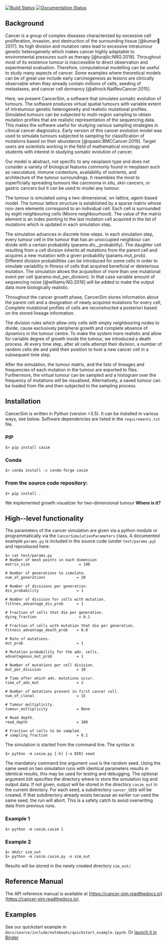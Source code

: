 [![Build Status](https://travis-ci.org/mpievolbio-scicomp/cancer_sim.svg?branch=master)](https://travis-ci.org/mpievolbio-scicomp/cancer_sim)
[![Documentation Status](https://readthedocs.org/projects/cancer-sim/badge/?version=latest)](https://cancer-sim.readthedocs.io/en/latest/?badge=latest)

Background
----------

Cancer is a group of complex diseases characterized by excessive cell proliferation, invasion, and destruction of the surrounding tissue [@kumar:book:2017].  Its high division and mutation rates lead to excessive intratumour genetic heterogeneity which makes cancer highly adaptable to environmental pressures such as therapy [@turajlic:NRG:2019]. Throughout most of its existence tumour is inaccessible to direct observation and experimental evaluation.  Therefore, computational modelling can be useful to study many aspects of cancer. Some examples where theoretical models can be of great use include early carcinogenesis as lesions are clinically observable when they already contain millions of cells, seeding of metastases, and cancer cell dormancy [@altrock:NatRevCancer:2015].


Here, we present CancerSim, a software that simulates somatic evolution of tumours. The software produces virtual spatial tumours with variable extent of intratumour genetic heterogeneity and realistic mutational profiles.  Simulated tumours can be subjected to multi-region sampling to obtain mutation profiles that are realistic representation of the sequencing data. This makes the software useful for studying various sampling strategies in clinical cancer diagnostics.  Early version of this cancer evolution model was used to simulate tumours subjected to sampling for classification of mutations based on their abundance [@opasic:BMCCancer:2019].  Target users are scientists working in the field of mathematical oncology and students with interest in studying somatic evolution of cancer.

Our model is abstract, not specific to any neoplasm type and does not consider a variety of biological features commonly found in neoplasm such as vasculature, immune contexture, availability of nutrients, and architecture of the tumour surroundings.  It resembles the most to superficially spreading tumours like carcinoma in situ, skin cancers, or gastric cancers but it can be used to model any tumour.

The tumour is simulated using a two-dimensional, on-lattice, agent-based model.  The tumour lattice structure is established by a sparse matrix whose non-zero elements correspond to an individual cell.  Each cell is surrounded by eight neighbouring cells (Moore neighbourhood).  The value of the matrix element is an index pointing to the last mutation cell acquired in the list of mutations which is updated in each simulation step.

The simulation advances in discrete time-steps. In each simulation step, every tumour cell in the tumour that has an unoccupied neighbour can divide with a certain probability (params.div__probability).  The daughter cell resulting from a cell division inherits all mutations from the parent cell and acquires a new mutation with a given probability (params.mut_prob).  Different division probabilities can be introduced for some cells in order to simulate variability in fitness of cells that acquired beneficial or deleterious mutation.  The simulation allows the acquisition of more than one mutational event per cell (params.mut_per_division). In that case variable amount of sequencing noise [@williams:NG:2016] will be added to make the output data more biologically realistic.

Throughout the cancer growth phase,  CancerSim stores information about the parent cell and a designation of newly acquired mutations for every cell, Complete mutational profiles of cells are reconstructed a posteriori based on the stored lineage information.

The division rules which allow only cells with empty neighbouring nodes to divide, cause exclusively peripheral growth and complete absence of dynamics in the tumour centre.  To make the system more realistic and allow for variable degree of growth inside the tumour, we introduced a death process.  At every time step, after all cells attempt their division, a number of random cells die and yield their position to host a new cancer cell in a subsequent time step.

After the simulation, the tumour matrix, and the  lists of lineages and frequencies of each mutation in the tumour are exported to files.
Furthermore, the virtual tumour can be sampled and a histogram over the
 frequency of mutations will be visualised. Alternatively, a saved tumour can be loaded from file and then subjected to the sampling process.


## Installation
CancerSim is written in Python (version >3.5). It can be installed in various
ways, see below. Software dependencies are listed in the `requirements.txt`
file.


### PIP
```
$> pip install casim
```

### Conda
```
$> conda install -c conda-forge casim
```

### From the source code repository:
```
$> pip install .
```

We implemented growth visualizer for two-dimensional tumour **Where is it?**

High--level functionality
-------------------------
The parameters of the cancer simulation are given via a python module or
programmatically via the ```CancerSimulationParameters``` class. A documented
example `params.py` is included in the source code (under `test/params.py`) and reproduced here:

```
$> cat test/params.py
# Number of mesh points in each dimension
matrix_size                      = 100

# Number of generations to simulate.
num_of_generations              = 20

# Number of divisions per generation.
div_probability                 = 1

# Number of division for cells with mutation.
fittnes_advantage_div_prob      = 1

# Fraction of cells that die per generation.
dying_fraction                   = 0.1

# Fraction of cells with mutation that die per generation.
fitness_advantage_death_prob    = 0.0

# Rate of mutations.
mut_prob                        = 1

# Mutation probability for the adv. cells.
advantageous_mut_prob           = 1

# Number of mutations per cell division.
mut_per_division                = 10

# Time after which adv. mutations occur.
time_of_adv_mut                 = 2

# Number of mutations present in first cancer cell.
num_of_clonal                   = 15

# Tumour multiplicity.
tumour_multiplicity             = None

# Read depth.
read_depth                      = 100

# Fraction of cells to be sampled.
# sampling_fraction             = 0.1
```

The simulation is started from the command line. The syntax is

    $> python -m casim.py [-h] [-o DIR] seed

 The mandatory command line argument ```seed``` is the
random seed. Using the same seed on two simulation runs with identical
parameters results in identical results, this may be used for testing and
debugging. The optional argument ```DIR``` specifies the directory where to
store the simulation log and output data. If not given, output will be stored
in the directory `casim_out` in the current directory. For each seed, a subdirectory
`cancer_SEED` will be created.  If that subdirectory already exists because an
earlier run used the same seed, the run will abort. This is a safety catch to avoid overwriting data from previous runs.

### Example 1

    $> python -m casim.casim 1

### Example 2

    $> mkdir sim_out
    $> python -m casim.casim.py -o sim_out

Results will be stored in the newly created directory ```sim_out/```.

Reference Manual
----------------
The API reference manual is available at [https://cancer-sim.readthedocs.io](https://cancer-sim.readthedocs.io).

Examples
--------
See our quickstart example in
`docs/source/include/notebooks/quickstart_example.ipynb`. Or [launch it in Binder]([![Binder](https://mybinder.org/badge_logo.svg)](https://mybinder.org/v2/gh/mpievolbio-scicomp/cancer_sim/master?filepath=docs%2Fsource%2Finclude%2Fnotebooks%2Fquickstart_example.ipynb))

